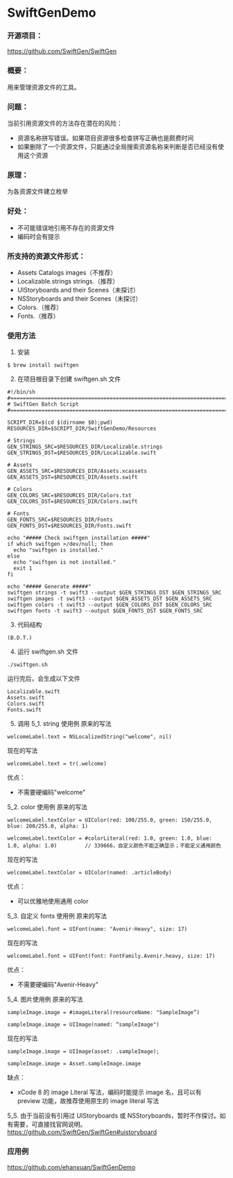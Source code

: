 # SwiftGenDemo

### 开源项目：
https://github.com/SwiftGen/SwiftGen

### 概要：
用来管理资源文件的工具。

### 问题：
当前引用资源文件的方法存在潜在的风险：
- 资源名称拼写错误。如果项目资源很多检查拼写正确也是颇费时间
- 如果删除了一个资源文件，只能通过全局搜索资源名称来判断是否已经没有使用这个资源

### 原理：
为各资源文件建立枚举

### 好处：
- 不可能错误地引用不存在的资源文件
- 编码时会有提示

### 所支持的资源文件形式：
- Assets Catalogs images（不推荐）
- Localizable.strings strings.（推荐）
- UIStoryboards and their Scenes（未探讨）
- NSStoryboards and their Scenes（未探讨）
- Colors.（推荐）
- Fonts.（推荐）

### 使用方法
1. 安装
~~~~
$ brew install swiftgen
~~~~

2. 在项目根目录下创建 swiftgen.sh 文件
~~~~
#!/bin/sh
#===============================================================================
# SwiftGen Batch Script
#===============================================================================

SCRIPT_DIR=$(cd $(dirname $0);pwd)
RESOURCES_DIR=$SCRIPT_DIR/SwiftGenDemo/Resources

# Strings
GEN_STRINGS_SRC=$RESOURCES_DIR/Localizable.strings
GEN_STRINGS_DST=$RESOURCES_DIR/Localizable.swift

# Assets
GEN_ASSETS_SRC=$RESOURCES_DIR/Assets.xcassets
GEN_ASSETS_DST=$RESOURCES_DIR/Assets.swift

# Colors
GEN_COLORS_SRC=$RESOURCES_DIR/Colors.txt
GEN_COLORS_DST=$RESOURCES_DIR/Colors.swift

# Fonts
GEN_FONTS_SRC=$RESOURCES_DIR/Fonts
GEN_FONTS_DST=$RESOURCES_DIR/Fonts.swift

echo "##### Check swiftgen installation #####"
if which swiftgen >/dev/null; then
  echo "swiftgen is installed."
else 
  echo "swiftgen is not installed."
  exit 1
fi

echo "##### Generate #####"
swiftgen strings -t swift3 --output $GEN_STRINGS_DST $GEN_STRINGS_SRC
swiftgen images -t swift3 --output $GEN_ASSETS_DST $GEN_ASSETS_SRC
swiftgen colors -t swift3 --output $GEN_COLORS_DST $GEN_COLORS_SRC
swiftgen fonts -t swift3 --output $GEN_FONTS_DST $GEN_FONTS_SRC
~~~~

3. 代码结构
~~~~
(B.D.T.)
~~~~

4. 运行 swiftgen.sh 文件
~~~~
./swiftgen.sh
~~~~
运行完后，会生成以下文件
~~~~
Localizable.swift
Assets.swift
Colors.swift
Fonts.swift
~~~~

5. 调用
5_1. string 使用例
原来的写法
~~~~
welcomeLabel.text = NSLocalizedString("welcome", nil)
~~~~

现在的写法
~~~~
welcomeLabel.text = tr(.welcome)
~~~~

优点：
- 不需要硬编码"welcome"

5_2. color 使用例
原来的写法
~~~~
welcomeLabel.textColor = UIColor(red: 100/255.0, green: 150/255.0, blue: 200/255.0, alpha: 1)
~~~~
~~~~
welcomeLabel.textColor = #colorLiteral(red: 1.0, green: 1.0, blue: 1.0, alpha: 1.0)         // 339666，自定义颜色不能正确显示；不能定义通用颜色
~~~~
现在的写法
~~~~
welcomeLabel.textColor = UIColor(named: .articleBody)
~~~~

优点：
- 可以优雅地使用通用 color

5_3. 自定义 fonts 使用例
原来的写法
~~~~
welcomeLabel.font = UIFont(name: "Avenir-Heavy", size: 17)
~~~~

现在的写法
~~~~
welcomeLabel.font = UIFont(font: FontFamily.Avenir.heavy, size: 17)
~~~~

优点：
- 不需要硬编码"Avenir-Heavy"

5_4. 图片使用例
原来的写法
~~~~
sampleImage.image = #imageLiteral(resourceName: "SampleImage”)
~~~~
~~~~
sampleImage.image = UIImage(named: “sampleImage")
~~~~

现在的写法
~~~~
sampleImage.image = UIImage(asset: .sampleImage);
~~~~
~~~~
sampleImage.image = Asset.sampleImage.image
~~~~

缺点：
- xCode 8 的 image Literal 写法，编码时能提示 image 名，且可以有 preview 功能，故推荐使用原生的 image literal 写法

5_5. 由于当前没有引用过 UIStoryboards 或 NSStoryboards，暂时不作探讨。如有需要，可直接找官网说明。
https://github.com/SwiftGen/SwiftGen#uistoryboard


### 应用例
https://github.com/ehanxuan/SwiftGenDemo


